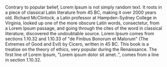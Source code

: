 Contrary to popular belief, Lorem Ipsum is not simply random text. It 
 roots in a piece of classical Latin literature from 45 BC, 
 making it over 2000 years old. Richard McClintock, a Latin professor at Hampden-Sydney College in Virginia, looked up one of the 
 more obscure Latin words, consectetur, from a 
 Lorem Ipsum passage, and going through the cites of the word in classical 
literature, discovered the undoubtable source. Lorem Ipsum
comes from sections 1.10.32 and 1.10.33 of "de Finibus Bonorum et Malorum" (The Extremes of Good and Evil) by Cicero, written in 45 BC. This book is a treatise on the theory of ethics, very popular during the Renaissance. The first line of Lorem Ipsum, "Lorem ipsum dolor sit amet..", comes from a line in section 1.10.32.